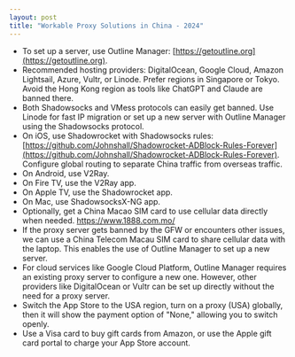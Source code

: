 ```yaml
---
layout: post
title: "Workable Proxy Solutions in China - 2024"
---
```


* To set up a server, use Outline Manager: [https://getoutline.org](https://getoutline.org).
* Recommended hosting providers: DigitalOcean, Google Cloud, Amazon Lightsail, Azure, Vultr, or Linode. Prefer regions in Singapore or Tokyo. Avoid the Hong Kong region as tools like ChatGPT and Claude are banned there.
* Both Shadowsocks and VMess protocols can easily get banned. Use Linode for fast IP migration or set up a new server with Outline Manager using the Shadowsocks protocol.
* On iOS, use Shadowrocket with Shadowsocks rules: [https://github.com/Johnshall/Shadowrocket-ADBlock-Rules-Forever](https://github.com/Johnshall/Shadowrocket-ADBlock-Rules-Forever). Configure global routing to separate China traffic from overseas traffic.
* On Android, use V2Ray.
* On Fire TV, use the V2Ray app.
* On Apple TV, use the Shadowrocket app.
* On Mac, use ShadowsocksX-NG app.
* Optionally, get a China Macao SIM card to use cellular data directly when needed. https://www.1888.com.mo/
* If the proxy server gets banned by the GFW or encounters other issues, we can use a China Telecom Macau SIM card to share cellular data with the laptop. This enables the use of Outline Manager to set up a new server.
* For cloud services like Google Cloud Platform, Outline Manager requires an existing proxy server to configure a new one. However, other providers like DigitalOcean or Vultr can be set up directly without the need for a proxy server.
* Switch the App Store to the USA region, turn on a proxy (USA) globally, then it will show the payment option of "None," allowing you to switch openly.
* Use a Visa card to buy gift cards from Amazon, or use the Apple gift card portal to charge your App Store account.

